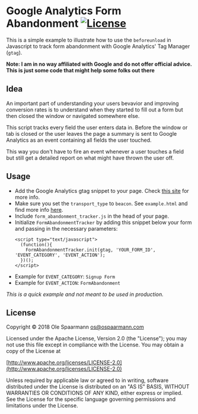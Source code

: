 # Google Analytics Form Abandonment [![License](https://img.shields.io/badge/License-Apache%202.0-blue.svg)](https://opensource.org/licenses/Apache-2.0)

This is a simple example to illustrate how to use the `beforeunload` in Javascript to track form abandonment with Google Analytics' Tag Manager (`gtag`).

**Note: I am in no way affiliated with Google and do not offer official advice. This is just some code that might help some folks out there**

## Idea
An important part of understanding your users bevavior and improving conversion rates is to understand when they started to fill out a form but then closed the window or navigated somewhere else.

This script tracks every field the user enters data in. Before the window or tab is closed or the user leaves the page a summary is sent to Google Analytics as an event containing all fields the user touched.

This way you don't have to fire an event whenever a user touches a field but still get a detailed report on what might have thrown the user off.

## Usage

- Add the Google Analytics gtag snippet to your page. Check [this site](https://developers.google.com/analytics/devguides/collection/gtagjs/) for more info.
- Make sure you set the `transport_type` to `beacon`. See `example.html` and find more info [here](https://developers.google.com/analytics/devguides/collection/gtagjs/sending-data).
- Include `form_abandonment_tracker.js` in the head of your page.
- Initialize `FormAbandonmentTracker` by adding this snippet below your form and passing in the necessary parameters:
  ```
  <script type="text/javascript">
    (function(){
      FormAbandonmentTracker.init(gtag, 'YOUR_FORM_ID', 'EVENT_CATEGORY', 'EVENT_ACTION');
    })();
  </script>
  ```
- Example for `EVENT_CATEGORY`: `Signup Form`
- Example for `EVENT_ACTION`: `FormAbandonment`

*This is a quick example and not meant to be used in production.*

## License

Copyright © 2018 Ole Spaarmann <os@ospaarmann.com>

Licensed under the Apache License, Version 2.0 (the "License"); you may not use this file except in compliance with the License. You may obtain a copy of the License at

[http://www.apache.org/licenses/LICENSE-2.0](http://www.apache.org/licenses/LICENSE-2.0)

Unless required by applicable law or agreed to in writing, software distributed under the License is distributed on an "AS IS" BASIS, WITHOUT WARRANTIES OR CONDITIONS OF ANY KIND, either express or implied. See the License for the specific language governing permissions and limitations under the License.
